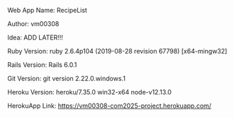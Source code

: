 Web App Name: RecipeList

Author: vm00308

Idea: ADD LATER!!!

Ruby Version: ruby 2.6.4p104 (2019-08-28 revision 67798) [x64-mingw32]

Rails Version: Rails 6.0.1

Git Version: git version 2.22.0.windows.1

Heroku Version: heroku/7.35.0 win32-x64 node-v12.13.0

HerokuApp Link: https://vm00308-com2025-project.herokuapp.com/
